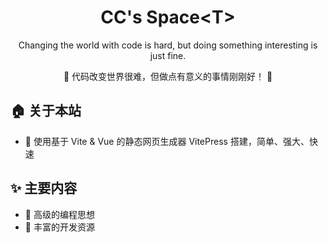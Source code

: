 <h1 align="center">
CC's Space&lt;T&gt;
</h1>

<p align="center">
Changing the world with code is hard, but doing something interesting is just fine.
</p>

<p align="center">
🌟 代码改变世界很难，但做点有意义的事情刚刚好！ 🌟 
</p>

## 🏠 关于本站

-   🚀 使用基于 Vite & Vue 的静态网页生成器 VitePress 搭建，简单、强大、快速

## ✨ 主要内容

-   📌 高级的编程思想
-   🔗 丰富的开发资源
